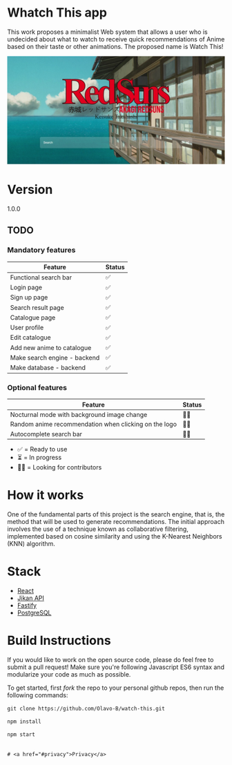 # Whatch This app

This work proposes a minimalist Web system that allows a user who is undecided about what to watch to receive quick recommendations of Anime based on their taste or other animations. The proposed name is Watch This!


![home](https://raw.githubusercontent.com/Olavo-B/watch-this/master/misc/img/home.jpeg)


# Version

1.0.0

## TODO

### Mandatory features

| Feature                                                                                                  | Status |
| -------------------------------------------------------------------------------------------------------- | ------ |
| Functional search bar                                                                                    |  ✅   |
| Login page                                                                                               |  ✅    |
| Sign up page                                                                                             |  ✅    |
| Search result page                                                                                       |  ✅    |
| Catalogue page                                                                                           |  ✅    |
| User profile                                                                                             |  ✅    |
| Edit catalogue                                                                                           |  ✅    |
| Add new anime to catalogue                                                                               |  ✅    |
| Make search engine  - backend                                                                            |  ✅    |
| Make database - backend                                                                                  |  ✅    |

### Optional features
| Feature                                                                                                  | Status |
| -------------------------------------------------------------------------------------------------------- | ------ |
| Nocturnal mode with background image change                                                              |  🙏🏻    |
| Random anime recommendation when clicking on the logo                                                    |  🙏🏻    |
| Autocomplete search bar                                                                                  |  🙏🏻    |    

- ✅ = Ready to use
- ⏳ = In progress
- 🙏🏻 = Looking for contributors

# How it works

One of the fundamental parts of this project is the search engine, that is, the method that will be used to generate recommendations. The initial approach involves the use of a technique known as collaborative filtering, implemented based on cosine similarity and using the K-Nearest Neighbors (KNN) algorithm.

# Stack

- [React](https://reactjs.org/)
- [Jikan API](https://jikan.moe/)
- [Fastify](https://www.fastify.io/)
- [PostgreSQL](https://www.postgresql.org/)

# Build Instructions

If you would like to work on the open source code, please do feel free to submit a pull request! Make sure you're following Javascript ES6 syntax and modularize your code as much as possible.

To get started, first _fork_ the repo to your personal github repos, then run the following commands:

```shell
git clone https://github.com/Olavo-B/watch-this.git
```

```shell
npm install
```

```shell
npm start
```
```

# <a href="#privacy">Privacy</a>
